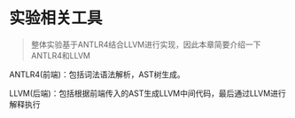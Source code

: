 # 实验相关工具

> 整体实验基于ANTLR4结合LLVM进行实现，因此本章简要介绍一下ANTLR4和LLVM



ANTLR4(前端)：包括词法语法解析，AST树生成。

LLVM(后端)：包括根据前端传入的AST生成LLVM中间代码，最后通过LLVM进行解释执行

